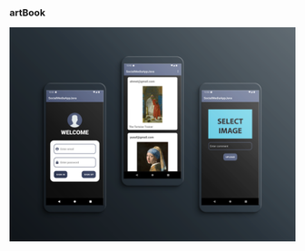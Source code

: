 ### artBook
 
<img width="800" src="https://github.com/yusufaktan/SocialMediaAppJava/blob/main/imagefor_readme/image.png">
